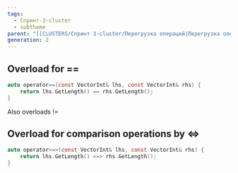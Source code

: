 ```yaml
---
tags:
  - Спринт-3-cluster
  - subtheme
parent: "[[CLUSTERS/Спринт 3-cluster/Перегрузка операций|Перегрузка операций]]"
generation: 2
---
```

## Overload for ==
```c
auto operator==(const VectorInt& lhs, const VectorInt& rhs) {
	return lhs.GetLength() == rhs.GetLength();
}
```
Also overloads !=
## Overload for comparison operations by <=>
```c
auto operator<=>(const VectorInt& lhs, const VectorInt& rhs) {
	return lhs.GetLength() <=> rhs.GetLength();
}
```
